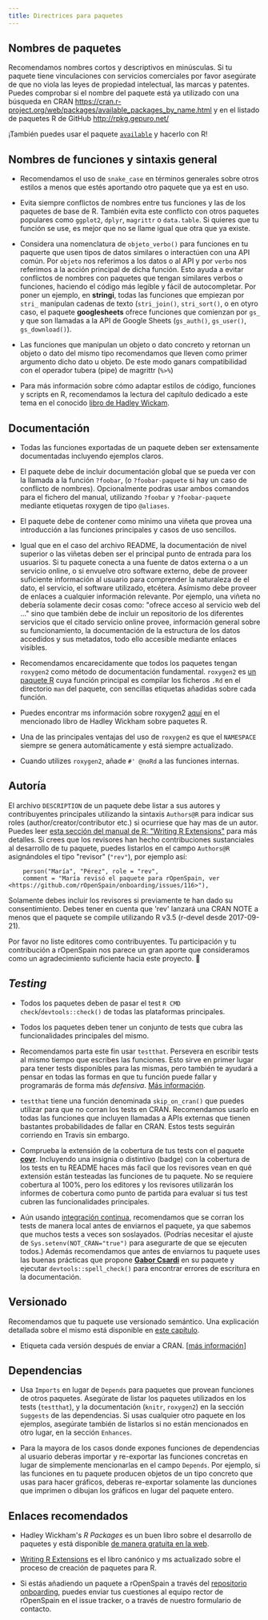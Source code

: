 ```yaml
---
title: Directrices para paquetes
---
```


## Nombres de paquetes

Recomendamos nombres cortos y descriptivos en minúsculas. Si tu paquete tiene vinculaciones con servicios comerciales por favor asegúrate de que no viola las leyes de propiedad intelectual, las marcas y patentes. Puedes comprobar si el nombre del paquete está ya utilizado con una búsqueda en CRAN https://cran.r-project.org/web/packages/available_packages_by_name.html y en el listado de paquetes R de GitHub http://rpkg.gepuro.net/

¡También puedes usar el paquete [`available`](https://github.com/ropenscilabs/available) y hacerlo con R!

## Nombres de funciones y sintaxis general


* Recomendamos el uso de `snake_case` en términos generales sobre otros estilos a menos que estés aportando otro paquete que ya est en uso.

* Evita siempre conflictos de nombres entre tus funciones y las de los paquetes de base de R. También evita este conflicto con otros paquetes populares como `ggplot2`, `dplyr`, `magrittr` o `data.table`. Si quieres que tu función se use, es mejor que no se llame igual que otra que ya existe.

* Considera una nomenclatura de `objeto_verbo()` para funciones en tu paquerte que usen tipos de datos similares o interactúen con una API común. Por `objeto` nos referimos a los datos o al API y por `verbo` nos referimos a la acción principal de dicha función. Esto ayuda a evitar conflictos de nombres con paquetes que tengan similares verbos o funciones, haciendo el código más legible y fácil de autocompletar. Por poner un ejemplo, en **stringi**, todas las funciones que empiezan por `stri_` manipulan cadenas de texto (`stri_join()`, `stri_sort()`, o en otyro caso, el paquete **googlesheets** ofrece funciones que comienzan por `gs_` y que son llamadas a la API de Google Sheets (`gs_auth()`, `gs_user()`, `gs_download()`).

* Las funciones que manipulan un objeto o dato concreto y retornan un objeto o dato del mismo tipo recomendamos que lleven como primer argumento dicho dato u objeto. De este modo ganars compatibilidad con el operador tubera (pipe) de magrittr (`%>%`)

* Para más información sobre cómo adaptar estilos de código, funciones y scripts en R, recomendamos la lectura del capítulo dedicado a este tema en el conocido [libro de Hadley Wickam](http://r-pkgs.had.co.nz/r.html).

## Documentación


* Todas las funciones exportadas de un paquete deben ser extensamente documentadas incluyendo ejemplos claros.

* El paquete debe de incluir documentación global que se pueda ver con la llamada a la función `?foobar`, (o `?foobar-paquete` si hay un caso de conflicto de nombres). Opcionalmente podras usar ambos comandos para el fichero del manual, utilizando `?foobar` y `?foobar-paquete` mediante etiquetas roxygen de tipo `@aliases`.

* El paquete debe de contener como mínimo una viñeta que provea una introducción a las funciones principales y casos de uso sencillos.

* Igual que en el caso del archivo README, la documentación de nivel superior o las viñetas deben ser el principal punto de entrada para los usuarios. Si tu paquete conecta a una fuente de datos externa o a un servicio online, o si envuelve otro software externo, debe de proveer suficiente información al usuario para comprender la naturaleza de el dato, el servicio, el software utilizado, etcétera. Asímismo debe proveer de enlaces a cualquier información relevante.
Por ejemplo, una viñeta no debería solamente decir cosas como: "ofrece acceso al servicio web del ..." sino que también debe de incluir un repositorio de los diferentes servicios que el citado servicio online provee, información general sobre su funcionamiento, la documentación de la estructura de los datos accedidos y sus metadatos, todo ello accesible mediante enlaces visibles.                      

* Recomendamos encarecidamente que todos los paquetes tengan `roxygen2` como método de documentación fundamental.  `roxygen2` es [un paquete R](http://cran.r-project.org/web/packages/roxygen2/index.html) cuya función principal es compilar  los ficheros `.Rd` en el directorio `man` del paquete, con sencillas etiquetas añadidas sobre cada función.

* Puedes encontrar ms información sobre roxygen2 [aquí](http://r-pkgs.had.co.nz/man.html) en el mencionado libro de Hadley Wickham sobre paquetes R.

* Una de las principales ventajas del uso de `roxygen2`  es que el `NAMESPACE` siempre se genera automáticamente y está siempre actualizado.

* Cuando utilizes `roxygen2`, añade `#' @noRd` a las funciones internas.

## Autoría


El archivo `DESCRIPTION` de un paquete debe listar a sus autores y contribuyentes principales utilizando la sintaxis `Authors@R` para indicar sus roles (author/creator/contributor etc.) si ocurriese que hay mas de un autor. Puedes leer [esta sección del manual de R: "Writing R Extensions"](https://cran.rstudio.com/doc/manuals/r-release/R-exts.html#The-DESCRIPTION-file) para más detalles. Si crees que los revisores han hecho contribuciones sustanciales al desarrollo de tu paquete, puedes listarlos en el campo `Authors@R` asignándoles el tipo "revisor" (`"rev"`), por ejemplo así:

```
    person("María", "Pérez", role = "rev",
    comment = "María revisó el paquete para rOpenSpain, ver <https://github.com/rOpenSpain/onboarding/issues/116>"),
```

Solamente debes incluir los revisores si previamente te han dado su consentimiento. Debes tener en cuenta que 'rev' lanzará una   CRAN NOTE a menos que el paquete se compile utilizando R v3.5 (r-devel desde 2017-09-21).

Por favor no liste editores como contribuyentes. Tu participación y tu contribución a rOpenSpain nos parece un gran aporte que consideramos como un agradecimiento suficiente hacia este proyecto. 🙂

## _Testing_

* Todos los paquetes deben de pasar el test `R CMD check`/`devtools::check()` de todas las plataformas principales.

* Todos los paquetes deben tener un conjunto de tests que cubra las funcionalidades principales del mismo.

* Recomendamos parta este fin usar `testthat`. Persevera en escribir tests al mismo tiempo que escribes las funciones. Esto sirve en primer lugar para tener tests disponibles para las mismas, pero también te ayudará a pensar en todas las formas en que tu función puede fallar y programarás de forma más _defensiva_. [Más información](http://r-pkgs.had.co.nz/tests.html).

* `testthat` tiene una función denominada `skip_on_cran()` que puedes utilizar para que no corran los tests en CRAN. Recomendamos usarlo en todas las  funciones que incluyen llamadas a APIs externas que tienen bastantes probabilidades de fallar en CRAN. Estos tests seguirán corriendo en Travis sin embargo.

* Comprueba la extensión de la cobertura de tus tests con el paquete [**covr**](https://github.com/jimhester/covr). Incluyendo una insignia o distintivo (badge) con la cobertura de los tests en tu README haces más facil que los revisores vean en qué extensión están testeadas las funciones de tu paquete. No se requiere cobertura al 100%, pero los editores y los revisores utilizarán los informes de cobertura como punto de partida para evaluar si tus test cubren las funcionalidades principales.

* Aún usando [integración continua](#ci), recomendamos que se corran los tests de manera local antes de enviarnos el paquete, ya que sabemos que muchos tests a veces son soslayados. (Podrías necesitar el ajuste de `Sys.setenv(NOT_CRAN="true")` para asegurarte de que se ejecuten todos.) Además recomendamos que antes de enviarnos tu paquete uses las buenas prácticas que propone [**Gabor Csardi**](https://github.com/MangoTheCat/goodpractice/) en su paquete y ejecutar `devtools::spell_check()` para encontrar errores de escritura en la documentación.

## Versionado

 Recomendamos que tu paquete use versionado semántico. Una explicación detallada sobre el mismo está disponible en [este capítulo](http://r-pkgs.had.co.nz/description.html#version).
 
 * Etiqueta cada versión después de enviar a CRAN. [[más información](http://marker.to/ZYd3kZ)]

## Dependencias


* Usa `Imports` en lugar de `Depends` para paquetes que provean funciones de otros paquetes. Asegúrate de listar los paquetes utilizados en los tests (`testthat`), y la documentación (`knitr`, `roxygen2`)  en la sección `Suggests` de las dependencias. Si usas cualquier otro paquete en los ejemplos, asegúrate también de listarlos si no están mencionados en otro lugar, en la sección `Enhances`.

* Para la mayora de los casos donde expones funciones de dependencias al usuario deberas importar y re-exportar las funciones concretas en lugar de simplemente mencionarlas en el campo `Depends`. Por ejemplo, si las funciones en tu paquete producen objetos de un tipo concreto que usas para hacer gráficos, deberas re-exportar solamente las dunciones que imprimen o dibujan los gráficos en lugar del paquete entero.


## Enlaces recomendados


* Hadley Wickham's _R Packages_ es un buen libro sobre el desarrollo de paquetes y está disponible [de manera gratuita en la web](http://r-pkgs.had.co.nz/).

* [Writing R Extensions](https://cran.r-project.org/doc/manuals/r-release/R-exts.html) es el libro canónico y ms actualizado sobre el proceso de creación de paquetes para R.

* Si estás añadiendo un paquete a rOpenSpain a través del [repositorio onboarding](https://github.com/rOpenSpain/onboarding), puedes enviar tus cuestiones al equipo rector de rOpenSpain en el issue tracker, o a través de nuestro formulario de contacto.

